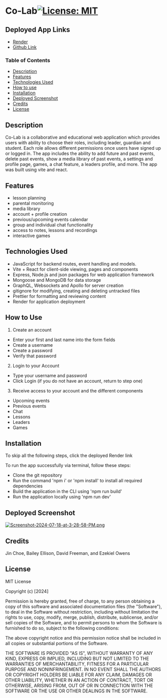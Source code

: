 # Co-Lab[![License: MIT](https://img.shields.io/badge/License-MIT-green.svg)](https://opensource.org/licenses/MIT)

## Deployed App Links
- [Render](https://co-lab-tor-3.onrender.com)
- [Github Link](https://github.com/Octozek/Co-Lab)

### Table of Contents
  - [Description](#description)
  - [Features](#features)
  - [Technologies Used](#technologies-used)
  - [How to use](#how-to-use)
  - [Installation](#installation)
  - [Deployed Screenshot](#deployed-screenshot)
  - [Credits](#credits)
  - [License](#license)

## Description
Co-Lab is a collaborative and educational web application which provides users with ability to choose their roles, including leader, guardian and student. Each role allows different permissions once users have signed up or logged in. The app includes the ability to add future and past events, delete past events, show a media library of past events, a settings and profile page, games, a chat feature, a leaders profile, and more. The app was built using vite and react. 

## Features
- lesson planning
- parental monitoring
- media library
- account + profile creation
- previous/upcoming events calendar
- group and individual chat functionality
- access to notes, lessons and recordings
- interactive games

## Technologies Used
- JavaScript for backend routes, event handling and models.
- Vite + React for client-side viewing, pages and components
- Express, Node.js and json packages for web application framework
- Mongoose and MongoDB for data storage
- GraphQL, Websockets and Apollo for server creation
- gitignore for modifying, creating and deleting untracked files 
- Prettier for formatting and reviewing content
- Render for application deployment

## How to Use

1. Create an account

- Enter your first and last name into the form fields
- Create a username
- Create a password
- Verify that password

2. Login to your Account

- Type your username and password
- Click Login (if you do not have an account, return to step one)

3. Receive access to your account and the different components

- Upcoming events
- Previous events
- Chat
- Lessons
- Leaders
- Games

## Installation
To skip all the following steps, click the deployed Render link

To run the app successfully via terminal, follow these steps:
- Clone the git repository
- Run the command 'npm i' or 'npm install' to install all required dependencies
- Build the application in the CLI using 'npm run build'
- Run the application locally using 'npm run dev'

## Deployed Screenshot

[![Screenshot-2024-07-18-at-3-28-58-PM.png](https://i.postimg.cc/WpgBVDLH/Screenshot-2024-07-18-at-3-28-58-PM.png)](https://postimg.cc/8skKBzCR)
 
## Credits
Jin Choe, Bailey Ellison, David Freeman, and Ezekiel Owens

## License
MIT License 

Copyright (c) [2024] 

Permission is hereby granted, free of charge, to any person obtaining a copy
of this software and associated documentation files (the "Software"), to deal
in the Software without restriction, including without limitation the rights
to use, copy, modify, merge, publish, distribute, sublicense, and/or sell
copies of the Software, and to permit persons to whom the Software is
furnished to do so, subject to the following conditions:

The above copyright notice and this permission notice shall be included in all
copies or substantial portions of the Software.

THE SOFTWARE IS PROVIDED "AS IS", WITHOUT WARRANTY OF ANY KIND, EXPRESS OR
IMPLIED, INCLUDING BUT NOT LIMITED TO THE WARRANTIES OF MERCHANTABILITY,
FITNESS FOR A PARTICULAR PURPOSE AND NONINFRINGEMENT. IN NO EVENT SHALL THE
AUTHORS OR COPYRIGHT HOLDERS BE LIABLE FOR ANY CLAIM, DAMAGES OR OTHER
LIABILITY, WHETHER IN AN ACTION OF CONTRACT, TORT OR OTHERWISE, ARISING FROM,
OUT OF OR IN CONNECTION WITH THE SOFTWARE OR THE USE OR OTHER DEALINGS IN THE
SOFTWARE.